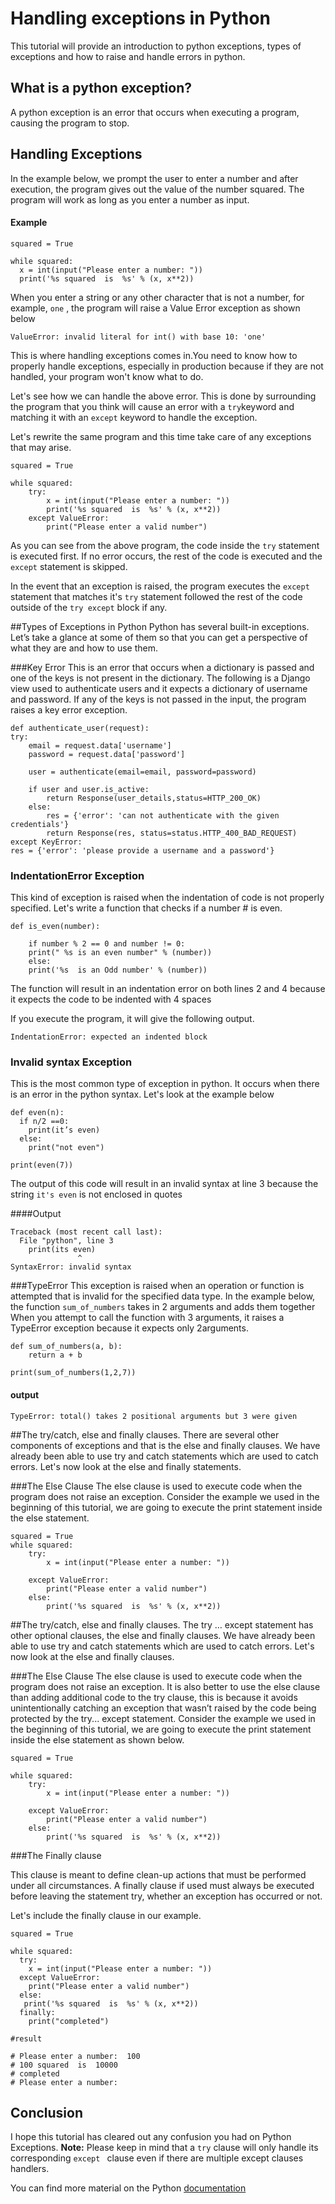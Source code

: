 # Handling exceptions in Python
This tutorial will provide an introduction to python exceptions, types of exceptions and how to raise and handle errors in python.

## What is a python exception?
A python exception is an error that occurs when executing a program, causing the program to stop. 

## Handling Exceptions
In the example below, we prompt the user to enter a number and after execution, the program gives out the value of the number squared.  The program will work as long as you enter a number as input.

#### Example

    squared = True

    while squared:
      x = int(input("Please enter a number: "))
      print('%s squared  is  %s' % (x, x**2))

When you enter a string or any other character that is not a number, for example, ```one``` , the program will raise a Value Error exception as shown below


    ValueError: invalid literal for int() with base 10: 'one'

This is where handling exceptions comes in.You need to know how to properly handle exceptions, especially in production because if they are not handled, your program won't know what to do.

Let's see how we can handle the above error. This is done by surrounding the program that you think will cause an error with a ``try``keyword and matching it with an ``except`` keyword to handle the exception.

Let's rewrite the same program and this time take care of any exceptions that may arise.

    squared = True

    while squared:
        try:
            x = int(input("Please enter a number: "))
            print('%s squared  is  %s' % (x, x**2))
        except ValueError:
            print("Please enter a valid number")

As you can see from the above program, the code inside the ``try`` statement is executed first. If no error occurs,  the rest of the code is executed and the ``except`` statement is skipped.

In the event that an exception is raised, the program executes the ``except`` statement that matches it's ``try`` statement followed the rest of the code outside of the ``try except`` block if any.

##Types of Exceptions in Python
Python has several built-in exceptions. Let’s take a glance at some of them so that you can get a perspective of what they are and how to use them.

###Key Error
This is an error that occurs when a dictionary is passed and one of the keys is not present in the dictionary.
The following is a Django view used to authenticate users and it expects a dictionary of username and password. If any of the keys is not passed in the input, the program raises a key error exception.

    


    def authenticate_user(request):
    try:
        email = request.data['username']
        password = request.data['password']

        user = authenticate(email=email, password=password)

        if user and user.is_active:
            return Response(user_details,status=HTTP_200_OK)
        else:
            res = {'error': 'can not authenticate with the given credentials'}
            return Response(res, status=status.HTTP_400_BAD_REQUEST)
    except KeyError:
    res = {'error': 'please provide a username and a password'}

### IndentationError Exception

This kind of exception is raised when the indentation of code is not properly specified.
Let's write a function that checks if a number # is even.

    def is_even(number):

        if number % 2 == 0 and number != 0:
        print(" %s is an even number" % (number))
        else:
        print('%s  is an Odd number' % (number))


The function will result in an indentation error on both lines 2 and 4 because it expects the code to be indented with 4 spaces 

If you execute the program, it will give the following output.
 
    IndentationError: expected an indented block


### Invalid syntax Exception
This is the most common type of exception in python. It occurs when there is an error in the python syntax.
Let's look at the example below


    def even(n):
      if n/2 ==0:
        print(it’s even)
      else:
        print("not even")
        
    print(even(7))



The output of this code will result in an invalid syntax at line 3 because the string ``it's even``  is not enclosed in quotes

####Output
 
 
    Traceback (most recent call last):
      File "python", line 3
        print(its even)
                   ^
    SyntaxError: invalid syntax


###TypeError
This exception is raised when an operation or function is attempted that is invalid for the specified data type.
In the example below, the function ``sum_of_numbers`` takes in 2 arguments and adds them together
When you attempt to call the function with 3 arguments, it raises a TypeError exception because it expects only 2arguments.

    def sum_of_numbers(a, b):
        return a + b

    print(sum_of_numbers(1,2,7))

#### output

    TypeError: total() takes 2 positional arguments but 3 were given

##The try/catch, else and finally clauses.
There are several other components of exceptions and that is the else and finally clauses.
We have already been able to use try and catch statements which are used to catch errors. Let's now look at the else and finally statements.

###The Else Clause
The else clause is used to execute code when the program does not raise an exception.
Consider the example we used in the beginning of this tutorial, we are going to execute the print statement inside the else statement.

    squared = True
    while squared:
        try:
            x = int(input("Please enter a number: "))

        except ValueError:
            print("Please enter a valid number")
        else:
            print('%s squared  is  %s' % (x, x**2))

##The try/catch, else and finally clauses.
The try … except statement has other optional clauses, the else and finally clauses.
We have already been able to use try and catch statements which are used to catch errors. Let's now look at the else and finally clauses.

###The Else Clause
The else clause is used to execute code when the program does not raise an exception. It is also better to use the else clause than adding additional code to the try clause, this is because it avoids unintentionally catching an exception that wasn’t raised by the code being protected by the try... except statement.
Consider the example we used in the beginning of this tutorial, we are going to execute the print statement inside the else statement as shown below.

    squared = True

    while squared:
        try:
            x = int(input("Please enter a number: "))

        except ValueError:
            print("Please enter a valid number")
        else:
            print('%s squared  is  %s' % (x, x**2))

###The Finally clause

This clause is meant to define clean-up actions that must be performed under all circumstances.
A finally clause if used must always be executed before leaving the statement try, whether an exception has occurred or not.

Let's include the finally clause in our example.

    squared = True

    while squared:
      try:
        x = int(input("Please enter a number: "))
      except ValueError:
        print("Please enter a valid number")
      else:
       print('%s squared  is  %s' % (x, x**2))
      finally:
        print("completed")

    #result

    # Please enter a number:  100
    # 100 squared  is  10000
    # completed
    # Please enter a number:  
      
      
## Conclusion
I hope this tutorial has cleared out any confusion you had on Python Exceptions. 
**Note:**   Please keep in mind that a ```try``` clause will only handle its corresponding ``except `` clause even if there are multiple except clauses handlers.


You can find more material on the Python [documentation](https://docs.) 
